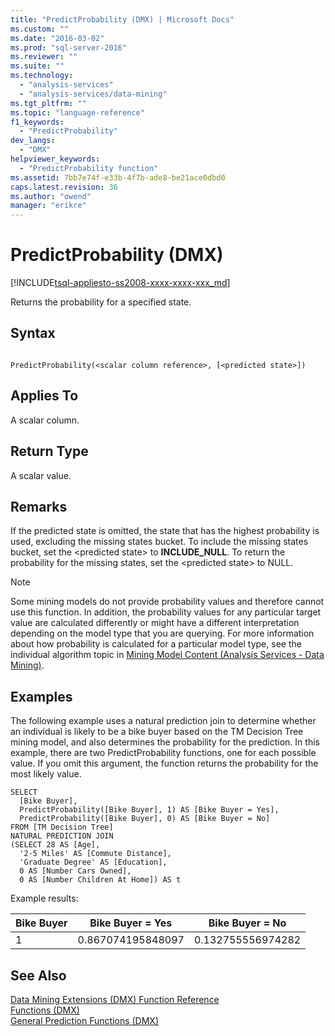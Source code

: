 ```yaml
---
title: "PredictProbability (DMX) | Microsoft Docs"
ms.custom: ""
ms.date: "2016-03-02"
ms.prod: "sql-server-2016"
ms.reviewer: ""
ms.suite: ""
ms.technology: 
  - "analysis-services"
  - "analysis-services/data-mining"
ms.tgt_pltfrm: ""
ms.topic: "language-reference"
f1_keywords: 
  - "PredictProbability"
dev_langs: 
  - "DMX"
helpviewer_keywords: 
  - "PredictProbability function"
ms.assetid: 7bb7e74f-e33b-4f7b-ade8-be21ace0dbd0
caps.latest.revision: 36
ms.author: "owend"
manager: "erikre"
---
```

# PredictProbability (DMX)
[!INCLUDE[tsql-appliesto-ss2008-xxxx-xxxx-xxx_md](../a9retired/includes/tsql-appliesto-ss2008-xxxx-xxxx-xxx-md.md)]

  Returns the probability for a specified state.  
  
## Syntax  
  
```  
  
PredictProbability(<scalar column reference>, [<predicted state>])  
```  
  
## Applies To  
 A scalar column.  
  
## Return Type  
 A scalar value.  
  
## Remarks  
 If the predicted state is omitted, the state that has the highest probability is used, excluding the missing states bucket. To include the missing states bucket, set the \<predicted state> to **INCLUDE_NULL**. To return the probability for the missing states, set the \<predicted state> to NULL.  
  
> [!NOTE]  
>  Some mining models do not provide probability values and therefore cannot use this function. In addition, the probability values for any particular target value are calculated differently or might have a different interpretation depending on the model type that you are querying. For more information about how probability is calculated for a particular model type, see the individual algorithm topic in [Mining Model Content &#40;Analysis Services - Data Mining&#41;](../analysis-services/data-mining/mining-model-content-analysis-services-data-mining.md).  
  
## Examples  
 The following example uses a natural prediction join to determine whether an individual is likely to be a bike buyer based on the TM Decision Tree mining model, and also determines the probability for the prediction. In this example, there are two PredictProbability functions, one for each possible value. If you omit this argument, the function returns the probability for the most likely value.  
  
```  
SELECT  
  [Bike Buyer],  
  PredictProbability([Bike Buyer], 1) AS [Bike Buyer = Yes],  
  PredictProbability([Bike Buyer], 0) AS [Bike Buyer = No]  
FROM [TM Decision Tree]  
NATURAL PREDICTION JOIN  
(SELECT 28 AS [Age],  
  '2-5 Miles' AS [Commute Distance],  
  'Graduate Degree' AS [Education],  
  0 AS [Number Cars Owned],  
  0 AS [Number Children At Home]) AS t  
```  
  
 Example results:  
  
|Bike Buyer|Bike Buyer = Yes|Bike Buyer = No|  
|----------------|-----------------------|----------------------|  
|1|0.867074195848097|0.132755556974282|  
  
## See Also  
 [Data Mining Extensions &#40;DMX&#41; Function Reference](../dmx/data-mining-extensions-dmx-function-reference.md)   
 [Functions &#40;DMX&#41;](../dmx/functions-dmx.md)   
 [General Prediction Functions &#40;DMX&#41;](../dmx/general-prediction-functions-dmx.md)  
  
  